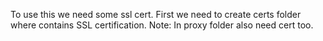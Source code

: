 To use this we need some ssl cert. First we need to create certs folder where contains SSL certification.
Note: In proxy folder also need cert too.
